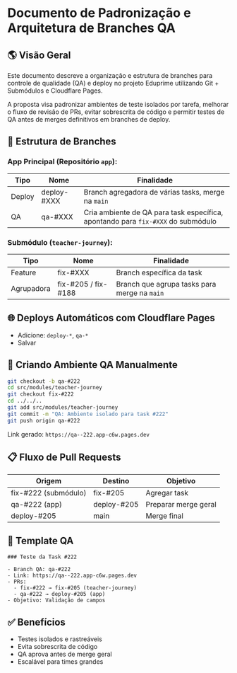 
# Documento de Padronização e Arquitetura de Branches QA

## 🌎 Visão Geral
Este documento descreve a organização e estrutura de branches para controle de qualidade (QA) e deploy no projeto Eduprime utilizando Git + Submódulos e Cloudflare Pages.

A proposta visa padronizar ambientes de teste isolados por tarefa, melhorar o fluxo de revisão de PRs, evitar sobrescrita de código e permitir testes de QA antes de merges definitivos em branches de deploy.

## 🔹 Estrutura de Branches

### App Principal (Repositório `app`):

| Tipo    | Nome         | Finalidade |
|---------|--------------|------------|
| Deploy  | deploy-#XXX  | Branch agregadora de várias tasks, merge na `main` |
| QA      | qa-#XXX      | Cria ambiente de QA para task específica, apontando para `fix-#XXX` do submódulo |

### Submódulo (`teacher-journey`):

| Tipo     | Nome         | Finalidade |
|----------|--------------|------------|
| Feature  | fix-#XXX     | Branch específica da task |
| Agrupadora | fix-#205 / fix-#188 | Branch que agrupa tasks para merge na `main` |

## 🌐 Deploys Automáticos com Cloudflare Pages

- Adicione: `deploy-*`, `qa-*`
- Salvar

## 🚀 Criando Ambiente QA Manualmente

```bash
git checkout -b qa-#222
cd src/modules/teacher-journey
git checkout fix-#222
cd ../../..
git add src/modules/teacher-journey
git commit -m "QA: Ambiente isolado para task #222"
git push origin qa-#222
```

Link gerado: `https://qa--222.app-c6w.pages.dev`

## 📋 Fluxo de Pull Requests

| Origem             | Destino        | Objetivo |
|--------------------|----------------|----------|
| fix-#222 (submódulo) | fix-#205      | Agregar task |
| qa-#222 (app)      | deploy-#205    | Preparar merge geral |
| deploy-#205        | main           | Merge final |

## 📄 Template QA

```
### Teste da Task #222

- Branch QA: qa-#222
- Link: https://qa--222.app-c6w.pages.dev
- PRs:
  - fix-#222 → fix-#205 (teacher-journey)
  - qa-#222 → deploy-#205 (app)
- Objetivo: Validação de campos
```

## ✅ Benefícios

- Testes isolados e rastreáveis
- Evita sobrescrita de código
- QA aprova antes de merge geral
- Escalável para times grandes
